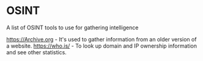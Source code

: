 # OSINT
A list of OSINT tools to use for gathering intelligence


https://Archive.org - It's used to gather information from an older version of a website.
https://who.is/ - To look up domain and IP ownership information and see other statistics.
